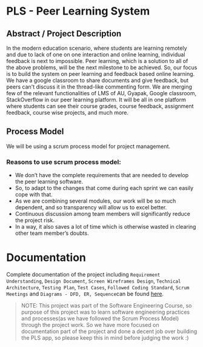 # PLS - Peer Learning System

## Abstract / Project Description
In the modern education scenario, where students are learning remotely and due to lack of one on one interaction and online learning, individual feedback is next to impossible. Peer learning, which is a solution to all of the above problems, will be the next milestone to be achieved. So, our focus is to build the system on peer learning and feedback based online learning. We have a google classroom to share documents and give feedback, but peers can't discuss it in the thread-like commenting form. We are merging few of the relevant functionalities of LMS of AU, Gyapak, Google classroom, StackOverflow in our peer learning platform. It will be all in one platform where students can see their course grades, course feedback, assignment feedback, course wise projects, and much more.

## Process Model
We will be using a scrum process model for project management.

### Reasons to use scrum process model:
+ We don’t have the complete requirements that are needed to develop the peer learning software.
+ So, to adapt to the changes that come during each sprint we can easily cope with that.
+ As we are combining several modules, our work will be so much dependent, and so transparency will allow us to excel better.
+ Continuous discussion among team members will significantly reduce the project risk.
+ In a way, it also saves a lot of time which is otherwise wasted in clearing other team member’s doubts.


# Documentation
Complete documentation of the project including `Requirement Understanding`, `Design Document`, `Screen Wireframes Design`, `Technical Architecture`, `Testing Plan`, `Test Cases`, `Followed Coding Standard`, `Scrum Meetings` and `Diagrams - DFD, ER, Sequence`can be found [here](https://drive.google.com/drive/folders/1FeC4C4XQOYGRuO3TZUwEszHbpNpMtmz9?usp=sharing).

>NOTE: This project was part of the Software Engineering Course, so purpose of this project was to learn software engineering practices and processes(as we have followed the Scrum Process Model) through the project work. So we have more focused on documentation part of the project and done a decent job over building the PLS app, so please keep this in mind before judging the work :)
